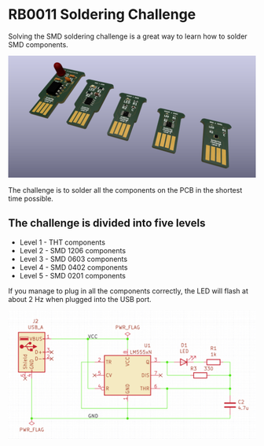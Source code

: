 # RB0011 Soldering Challenge

Solving the SMD soldering challenge is a great way to learn how to solder SMD components.

<div align="center">
    <img src="./media/solderingChallenge.png">
</div>

The challenge is to solder all the components on the PCB in the shortest time possible.

## The challenge is divided into five levels
- Level 1 - THT components
- Level 2 - SMD 1206 components
- Level 3 - SMD 0603 components
- Level 4 - SMD 0402 components
- Level 5 - SMD 0201 components


If you manage to plug in all the components correctly, the LED will flash at about 2 Hz when plugged into the USB port.

<div align="center">
    <img src="./media/schema.png">
</div>
